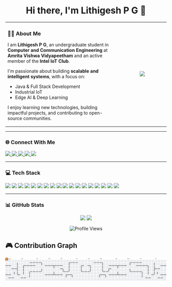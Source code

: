 <h1 align="center">Hi there, I'm Lithigesh P G 👋</h1>

<table>
  <tr>
    <td valign="top" width="70%">
      
### 👨‍💻 About Me

I am <strong>Lithigesh P G</strong>, an undergraduate student in <strong>Computer and Communication Engineering</strong> at <strong>Amrita Vishwa Vidyapeetham</strong> and an active member of the <strong>Intel IoT Club</strong>.

I'm passionate about building <strong>scalable and intelligent systems</strong>, with a focus on:
- Java & Full Stack Development  
- Industrial IoT  
- Edge AI & Deep Learning  

I enjoy learning new technologies, building impactful projects, and contributing to open-source communities.

   </td>
   <td align="center" width="30%">
     <img src="https://user-images.githubusercontent.com/74038190/225813708-98b745f2-7d22-48cf-9150-083f1b00d6c9.gif" width="100%">
   </td>
  </tr>
</table>

---

### 🌐 Connect With Me

<p>
  <a href="mailto:lithigesh@gmail.com" target="_blank">
    <img src="https://raw.githubusercontent.com/maurodesouza/profile-readme-generator/master/src/assets/icons/social/gmail/default.svg" width="45" />
  </a>
  <a href="https://www.instagram.com/lithigesh_15" target="_blank">
    <img src="https://raw.githubusercontent.com/maurodesouza/profile-readme-generator/master/src/assets/icons/social/instagram/default.svg" width="45" />
  </a>
  <a href="https://www.linkedin.com/in/lithigesh" target="_blank">
    <img src="https://raw.githubusercontent.com/maurodesouza/profile-readme-generator/master/src/assets/icons/social/linkedin/default.svg" width="45" />
  </a>
  <a href="https://leetcode.com/lithigesh" target="_blank">
    <img src="https://upload.wikimedia.org/wikipedia/commons/1/19/LeetCode_logo_black.png" width="45" />
  </a>
  <a href="https://www.hackerrank.com/lithigesh" target="_blank">
    <img src="https://cdn.worldvectorlogo.com/logos/hackerrank.svg" width="45" />
  </a>
</p>

---

### 💻 Tech Stack

<p>
  <img src="https://cdn.jsdelivr.net/gh/devicons/devicon/icons/java/java-original.svg" width="40" />
  <img src="https://cdn.jsdelivr.net/gh/devicons/devicon/icons/python/python-original.svg" width="40" />
  <img src="https://cdn.jsdelivr.net/gh/devicons/devicon/icons/javascript/javascript-original.svg" width="40" />
  <img src="https://cdn.jsdelivr.net/gh/devicons/devicon/icons/html5/html5-original.svg" width="40" />
  <img src="https://cdn.jsdelivr.net/gh/devicons/devicon/icons/css3/css3-original.svg" width="40" />
  <img src="https://cdn.jsdelivr.net/gh/devicons/devicon/icons/react/react-original.svg" width="40" />
  <img src="https://cdn.jsdelivr.net/gh/devicons/devicon/icons/nextjs/nextjs-original.svg" width="40" />
  <img src="https://cdn.jsdelivr.net/gh/devicons/devicon/icons/nodejs/nodejs-original.svg" width="40" />
  <img src="https://cdn.jsdelivr.net/gh/devicons/devicon/icons/express/express-original.svg" width="40" />
  <img src="https://cdn.jsdelivr.net/gh/devicons/devicon/icons/mongodb/mongodb-original.svg" width="40" />
  <img src="https://cdn.jsdelivr.net/gh/devicons/devicon/icons/mysql/mysql-original.svg" width="40" />
  <img src="https://cdn.jsdelivr.net/gh/devicons/devicon/icons/postgresql/postgresql-original.svg" width="40" />
  <img src="https://cdn.jsdelivr.net/gh/devicons/devicon/icons/tensorflow/tensorflow-original.svg" width="40" />
  <img src="https://cdn.jsdelivr.net/gh/devicons/devicon/icons/pytorch/pytorch-original.svg" width="40" />
  <img src="https://cdn.jsdelivr.net/gh/devicons/devicon/icons/arduino/arduino-original.svg" width="40" />
  <img src="https://cdn.jsdelivr.net/gh/devicons/devicon/icons/raspberrypi/raspberrypi-original.svg" width="40" />
  <img src="https://cdn.jsdelivr.net/gh/devicons/devicon/icons/git/git-original.svg" width="40" />
  <img src="https://cdn.jsdelivr.net/gh/devicons/devicon/icons/github/github-original.svg" width="40" />
</p>

---

### 📊 GitHub Stats

<p align="center">
  <img src="https://github-readme-stats.vercel.app/api?username=lithigesh1&show_icons=true&theme=tokyonight&count_private=true" height="150" />
  <img src="https://github-readme-stats.vercel.app/api/top-langs/?username=lithigesh1&layout=compact&theme=tokyonight" height="150" />
</p>

<p align="center">
  <img src="https://profile-counter.glitch.me/lithigesh1/count.svg" alt="Profile Views" />
</p>

## 🎮 Contribution Graph

<picture>
  <source media="(prefers-color-scheme: dark)" srcset="https://raw.githubusercontent.com/lithigesh1/lithigesh1/output/pacman-contribution-graph-dark.svg">
  <source media="(prefers-color-scheme: light)" srcset="https://raw.githubusercontent.com/lithigesh1/lithigesh1/output/pacman-contribution-graph.svg">
  <img alt="Pacman Contribution Graph" src="https://raw.githubusercontent.com/lithigesh1/lithigesh1/output/pacman-contribution-graph.svg">
</picture>
